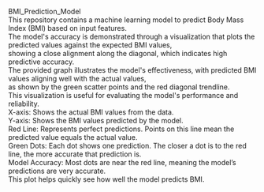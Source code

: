 BMI_Prediction_Model<br>
This repository contains a machine learning model to predict Body Mass Index (BMI) based on input features.<br>
The model's accuracy is demonstrated through a visualization that plots the predicted values against the expected BMI values, <br>
showing a close alignment along the diagonal, which indicates high predictive accuracy.<br>
The provided graph illustrates the model's effectiveness, with predicted BMI values aligning well with the actual values, <br>
as shown by the green scatter points and the red diagonal trendline.<br>
This visualization is useful for evaluating the model's performance and reliability.<br>
X-axis: Shows the actual BMI values from the data.<br>
Y-axis: Shows the BMI values predicted by the model.<br>
Red Line: Represents perfect predictions. Points on this line mean the predicted value equals the actual value.<br>
Green Dots: Each dot shows one prediction. The closer a dot is to the red line, the more accurate that prediction is.<br>
Model Accuracy: Most dots are near the red line, meaning the model’s predictions are very accurate.<br>
This plot helps quickly see how well the model predicts BMI.<br>
